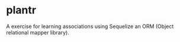 # plantr

A exercise for learning associations using Sequelize an ORM (Object relational mapper library).
